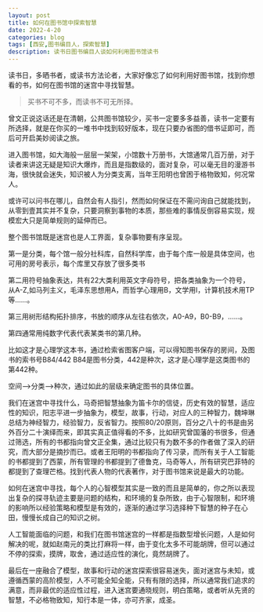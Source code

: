 ```yaml
---
layout: post
title: 如何在图书馆中探索智慧
date: 2022-4-20
categories: blog
tags: [西安,图书编目人，探索智慧]
description: 读书日图书编目人谈如何利用图书馆读书
---
```



读书日，多晒书者，或读书方法论者，大家好像忘了如何利用好图书馆，找到你想看的书，如何在图书馆的迷宫中寻找智慧。
>买书不可不多，而读书不可无所择。

曾文正说这话还是在清朝，公共图书馆较少，买书一定要多多益善，读书一定要有所选择，就是在你买的一堆书中找到较好版本，现在只要办省图的借书证即可，而后可开启美妙阅读之旅。

进入图书馆，如大海般一层层一架架，小馆数十万册书，大馆通常几百万册，对于读者来讲这无疑是知识大爆炸，而且是指数级的，面对复杂，可以毫无目的漫游书海，很快就会迷失，知识被人为分类支离，当年王阳明也曾困于格物致知，何况常人。

或许可以问书在哪儿，自然会有人指引，然而如何保证在不需问询自己就能找到，从零到壹其实并不复杂，只要洞察到事物的本质，那些难的事情反倒容易实现，规模宏大只是简单规则的延伸而已。

整个图书馆既是迷宫也是人工界面，复杂事物要有序呈现。

第一是分类，每个馆一般分社科库，自然科学库，由于每个库一般是具体空间，也可用的房号表示，每个库里又存放了很多类书

第二用符号抽象表达，共有22大类利用英文字母符号，把各类抽象为一个符号，从A-Z,如马列主义，毛泽东思想用A，而哲学心理用B，文学用I，计算机技术用TP等......。

第三用树形结构拓扑排序，书放的顺序从左往右依次，A0-A9，B0-B9，......。

第四通常用纯数字代表代表某类书的第几种。

比如这才是心理学这本书，通过检索省图客户端，可以得知图书保存的房间，及图书的索书号B84/442
B84是图书分类，442是种次，这才是心理学是这类图书的第442种。

空间——>分类——>种次，通过如此的层级来确定图书的具体位置。

我们在迷宫中寻找什么，马奇把智慧抽象为笛卡尔的信徒，历史有效的智慧，适应性的知识，阳志平进一步抽象为，模型，故事，行动，对应人的三种智力，魏坤琳总结为神经智力，经验智力，反省智力。按照80/20原则，百分之八十的书是由另外百分二十演绎而来，即其实真正值得看的不多，比如研究曾国藩的书很多，但通过筛选，所有的书都指向曾文正全集，通过比较只有为数不多的作者做了深入的研究，而大部分是摘抄而已。或者王阳明的书都指向了传习录，而所有关于人工智能的书都提到了西蒙，所有管理的书都提到了德鲁克，马奇等人，所有研究巴菲特的都提到了查理芒格。找到代表人物的代表著作，对于图书馆来说是最大的功能。

如何在迷宫中寻找，每个人的心智模型其实是一致的而且是简单的，你之所以表现出复杂的探寻轨迹主要是问题的结构，和环境的复杂所致，由于心智限制，和环境的影响所以经验策略和模型是有效的，逐渐的通过学习选择种下智慧的种子在心田，慢慢长成自己的知识之树。

人工智能面临的问题，和我们在图书馆迷宫的一样都是指数型增长问题，人是如何解决的呢，就如赵南元的类比打麻将一样，由于变化太多不可能胡牌，但可以通过不停的探索，摸牌，取舍，通过适应性的演化，竟然胡牌了。

最后在一座融合了模型，故事和行动的迷宫探索很容易迷失，面对迷宫与未知，或遵循西蒙的高阶模型，人不可能全知全能，只有有限的选择，所以通常我们追求的满意，而非最优的适应性过程，进入迷宫要通晓规则，明白策略，或者听从先贤的智慧，不必格物致知，知行本是一体，亦可齐家，成圣。